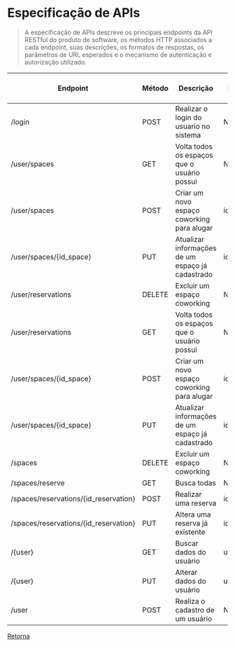 # Especificação de APIs

> A especificação de APIs descreve os principais endpoints da API RESTful do produto
> de software, os métodos HTTP associados a cada endpoint, suas descrições, os formatos
> de respostas, os parâmetros de URL esperados e o mecanismo de autenticação e autorização 
> utilizado.

| Endpoint                             | Método | Descrição                                      | Parâmetros                        | Formato da Resposta | Autenticação e Autorização |
|--------------------------------------|--------|------------------------------------------------|-----------------------------------|---------------------|----------------------------|
| /login       | POST   | Realizar o login do usuario no sistema          |         NULL          | JSON                | JWT Token                  |
| /user/spaces | GET   | Volta todos os espaços que o usuário possui      |         NULL         | JSON                | JWT Token                  |
| /user/spaces | POST    | Criar um novo espaço coworking para alugar     |         id_space              | JSON                | JWT Token                  |
| /user/spaces/{id_space} | PUT    | Atualizar informações de um espaço já cadastrado |  id_space     | JSON                | JWT Token                  |
| /user/reservations | DELETE | Excluir um espaço coworking                 |      NULL           | JSON                | JWT Token                  |
| /user/reservations | GET | Volta todos os espaços que o usuário possui    |      NULL           | JSON                | JWT Token                  |
| /user/spaces/{id_space} | POST | Criar um novo espaço coworking para alugar  |     id_space         | JSON                | JWT Token                  |
| /user/spaces/{id_space} | PUT  | Atualizar informações de um espaço já cadastrado  |   id_space     | JSON                | JWT Token                  |
| /spaces | DELETE | Excluir um espaço coworking                 |          NULL                  | JSON                | JWT Token                  |
| /spaces/reserve | GET | Busca todas              |                   NULL                       | JSON                | JWT Token                  |
| /spaces/reservations/{id_reservation}  | POST | Realizar uma reserva                  |  id_reservation   | JSON                | JWT Token                  |
| /spaces/reservations/{id_reservation} |PUT | Altera uma reserva já existente  |      id_reservation       | JSON                | JWT Token                  |
| /{user} | GET | Buscar dados do usuário                |                   user                 | JSON                | JWT Token                  |
| /{user} | PUT  | Alterar dados do usuário                 |                user               | JSON                | JWT Token                  |
| /user | POST | Realiza o cadastro de um usuário                 |           NULL                | JSON                | JWT Token                  |



[Retorna](../README.md)
